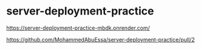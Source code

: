 # server-deployment-practice

https://server-deployment-practice-mbdk.onrender.com/

https://github.com/MohammedAbuEssa/server-deployment-practice/pull/2
